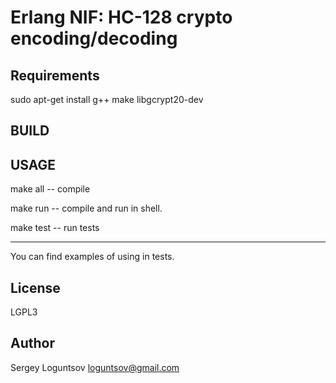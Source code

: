 # Erlang NIF: HC-128 crypto encoding/decoding

## Requirements

sudo apt-get install g++ make libgcrypt20-dev

## BUILD

## USAGE

make all -- compile

make run -- compile and run in shell.

make test -- run tests

--------------------------------------------------

You can find examples of using in tests.

## License

LGPL3

## Author

Sergey Loguntsov <loguntsov@gmail.com>
